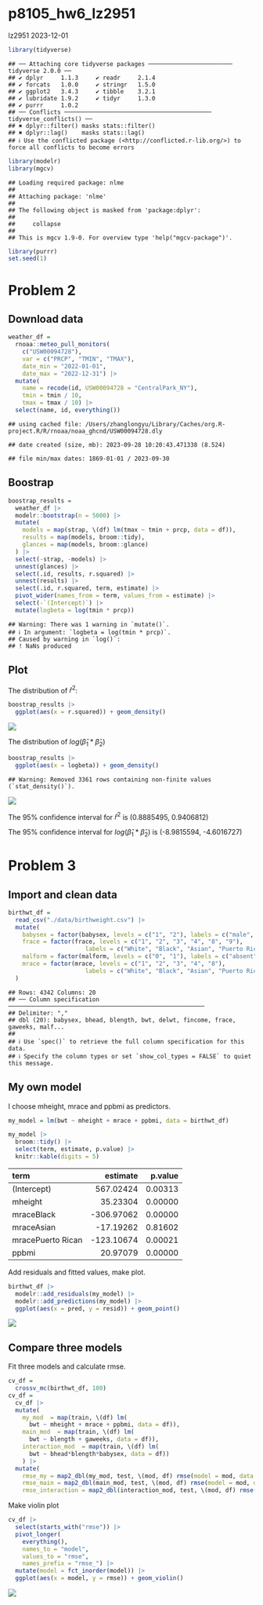 p8105_hw6_lz2951
================
lz2951
2023-12-01

``` r
library(tidyverse)
```

    ## ── Attaching core tidyverse packages ──────────────────────── tidyverse 2.0.0 ──
    ## ✔ dplyr     1.1.3     ✔ readr     2.1.4
    ## ✔ forcats   1.0.0     ✔ stringr   1.5.0
    ## ✔ ggplot2   3.4.3     ✔ tibble    3.2.1
    ## ✔ lubridate 1.9.2     ✔ tidyr     1.3.0
    ## ✔ purrr     1.0.2     
    ## ── Conflicts ────────────────────────────────────────── tidyverse_conflicts() ──
    ## ✖ dplyr::filter() masks stats::filter()
    ## ✖ dplyr::lag()    masks stats::lag()
    ## ℹ Use the conflicted package (<http://conflicted.r-lib.org/>) to force all conflicts to become errors

``` r
library(modelr)
library(mgcv)
```

    ## Loading required package: nlme
    ## 
    ## Attaching package: 'nlme'
    ## 
    ## The following object is masked from 'package:dplyr':
    ## 
    ##     collapse
    ## 
    ## This is mgcv 1.9-0. For overview type 'help("mgcv-package")'.

``` r
library(purrr)
set.seed(1)
```

# Problem 2

## Download data

``` r
weather_df = 
  rnoaa::meteo_pull_monitors(
    c("USW00094728"),
    var = c("PRCP", "TMIN", "TMAX"), 
    date_min = "2022-01-01",
    date_max = "2022-12-31") |>
  mutate(
    name = recode(id, USW00094728 = "CentralPark_NY"),
    tmin = tmin / 10,
    tmax = tmax / 10) |>
  select(name, id, everything())
```

    ## using cached file: /Users/zhanglongyu/Library/Caches/org.R-project.R/R/rnoaa/noaa_ghcnd/USW00094728.dly

    ## date created (size, mb): 2023-09-28 10:20:43.471338 (8.524)

    ## file min/max dates: 1869-01-01 / 2023-09-30

## Boostrap

``` r
boostrap_results =
  weather_df |>
  modelr::bootstrap(n = 5000) |> 
  mutate(
    models = map(strap, \(df) lm(tmax ~ tmin + prcp, data = df)),
    results = map(models, broom::tidy),
    glances = map(models, broom::glance)
  ) |>
  select(-strap, -models) |>
  unnest(glances) |>
  select(.id, results, r.squared) |>
  unnest(results) |>
  select(.id, r.squared, term, estimate) |>
  pivot_wider(names_from = term, values_from = estimate) |>
  select(-`(Intercept)`) |>
  mutate(logbeta = log(tmin * prcp))
```

    ## Warning: There was 1 warning in `mutate()`.
    ## ℹ In argument: `logbeta = log(tmin * prcp)`.
    ## Caused by warning in `log()`:
    ## ! NaNs produced

## Plot

The distribution of ${\hat{r}}^2$:

``` r
boostrap_results |>
  ggplot(aes(x = r.squared)) + geom_density()
```

![](p8105_hw6_lz2951_files/figure-gfm/unnamed-chunk-4-1.png)<!-- -->

The distribution of $log(\hat{\beta}_1*\hat{\beta}_2)$

``` r
boostrap_results |>
  ggplot(aes(x = logbeta)) + geom_density()
```

    ## Warning: Removed 3361 rows containing non-finite values (`stat_density()`).

![](p8105_hw6_lz2951_files/figure-gfm/unnamed-chunk-5-1.png)<!-- -->

The 95% confidence interval for ${\hat{r}}^2$ is (0.8885495, 0.9406812)

The 95% confidence interval for $log(\hat{\beta}_1*\hat{\beta}_2)$ is
(-8.9815594, -4.6016727)

# Problem 3

## Import and clean data

``` r
birthwt_df =
  read_csv("./data/birthweight.csv") |>
  mutate(
    babysex = factor(babysex, levels = c("1", "2"), labels = c("male", "female")),
    frace = factor(frace, levels = c("1", "2", "3", "4", "8", "9"),
                      labels = c("White", "Black", "Asian", "Puerto Rican", "Other", "Unknown")),
    malform = factor(malform, levels = c("0", "1"), labels = c("absent", "present")),
    mrace = factor(mrace, levels = c("1", "2", "3", "4", "8"), 
                      labels = c("White", "Black", "Asian", "Puerto Rican", "Other"))
  )
```

    ## Rows: 4342 Columns: 20
    ## ── Column specification ────────────────────────────────────────────────────────
    ## Delimiter: ","
    ## dbl (20): babysex, bhead, blength, bwt, delwt, fincome, frace, gaweeks, malf...
    ## 
    ## ℹ Use `spec()` to retrieve the full column specification for this data.
    ## ℹ Specify the column types or set `show_col_types = FALSE` to quiet this message.

## My own model

I choose mheight, mrace and ppbmi as predictors.

``` r
my_model = lm(bwt ~ mheight + mrace + ppbmi, data = birthwt_df)

my_model |> 
  broom::tidy() |> 
  select(term, estimate, p.value) |> 
  knitr::kable(digits = 5)
```

| term              |   estimate | p.value |
|:------------------|-----------:|--------:|
| (Intercept)       |  567.02424 | 0.00313 |
| mheight           |   35.23304 | 0.00000 |
| mraceBlack        | -306.97062 | 0.00000 |
| mraceAsian        |  -17.19262 | 0.81602 |
| mracePuerto Rican | -123.10674 | 0.00021 |
| ppbmi             |   20.97079 | 0.00000 |

Add residuals and fitted values, make plot.

``` r
birthwt_df |>
  modelr::add_residuals(my_model) |>
  modelr::add_predictions(my_model) |>
  ggplot(aes(x = pred, y = resid)) + geom_point()
```

![](p8105_hw6_lz2951_files/figure-gfm/unnamed-chunk-8-1.png)<!-- -->

## Compare three models

Fit three models and calculate rmse.

``` r
cv_df = 
  crossv_mc(birthwt_df, 100) 
cv_df = 
  cv_df |> 
  mutate(
    my_mod  = map(train, \(df) lm(
      bwt ~ mheight + mrace + ppbmi, data = df)),
    main_mod  = map(train, \(df) lm(
      bwt ~ blength + gaweeks, data = df)),
    interaction_mod  = map(train, \(df) lm(
      bwt ~ bhead*blength*babysex, data = df))
    ) |> 
  mutate(
    rmse_my = map2_dbl(my_mod, test, \(mod, df) rmse(model = mod, data = df)),
    rmse_main = map2_dbl(main_mod, test, \(mod, df) rmse(model = mod, data = df)),
    rmse_interaction = map2_dbl(interaction_mod, test, \(mod, df) rmse(model = mod, data = df)))
```

Make violin plot

``` r
cv_df |> 
  select(starts_with("rmse")) |> 
  pivot_longer(
    everything(),
    names_to = "model", 
    values_to = "rmse",
    names_prefix = "rmse_") |> 
  mutate(model = fct_inorder(model)) |> 
  ggplot(aes(x = model, y = rmse)) + geom_violin()
```

![](p8105_hw6_lz2951_files/figure-gfm/unnamed-chunk-10-1.png)<!-- -->
